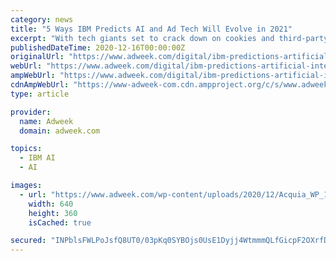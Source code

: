 ```yaml
---
category: news
title: "5 Ways IBM Predicts AI and Ad Tech Will Evolve in 2021"
excerpt: "With tech giants set to crack down on cookies and third-party trackers in the coming months, the ad-tech industry is in for some major changes. IBM Watson Advertising has bet that artificial ..."
publishedDateTime: 2020-12-16T00:00:00Z
originalUrl: "https://www.adweek.com/digital/ibm-predictions-artificial-intelligence-ad-tech-2021/"
webUrl: "https://www.adweek.com/digital/ibm-predictions-artificial-intelligence-ad-tech-2021/"
ampWebUrl: "https://www.adweek.com/digital/ibm-predictions-artificial-intelligence-ad-tech-2021/amp/"
cdnAmpWebUrl: "https://www-adweek-com.cdn.ampproject.org/c/s/www.adweek.com/digital/ibm-predictions-artificial-intelligence-ad-tech-2021/amp/"
type: article

provider:
  name: Adweek
  domain: adweek.com

topics:
  - IBM AI
  - AI

images:
  - url: "https://www.adweek.com/wp-content/uploads/2020/12/Acquia_WP_122920_HP-640x360.jpg"
    width: 640
    height: 360
    isCached: true

secured: "INPblsFWLPoJsfQ8UT0/03pKq0SYBOjs0UsE1Dyjj4WtmmmQLfGicpF2OXrfDaZtLYNTroZ+vYD7iRtPNCyWiDS0CvPKMnyYsxFt2eYKrIPEWXccV3ai5qJYrnXBOfjO9GBT1vfZJK1L5b98TYpFqvvF7t/onmys1YtEsePiivxg36BdTKxwj834zIQBZ9sEFpX9whAawfRf/Yjs6T/6RgSiAdgCSOvrS7ZmkEHEK6g/W8uEQeUmdBjiw7UQSJtdrsdugzyNT6dTSPHbiHO4doHehh8BwGhNx9WPAHioIrz/NRPZgeBSpnavQuUCV7WO5lntDP0GRyLNUfiK0+EkZVpMwm3kN4k4mRgZGZy7uUE=;Az0thyHSkgppUGdYnuCkfw=="
---
```


